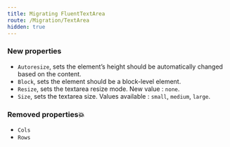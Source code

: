 ```yaml
---
title: Migrating FluentTextArea
route: /Migration/TextArea
hidden: true
---
```


### New properties

- `Autoresize`, sets the element’s height should be automatically changed based on the content.
- `Block`, sets the element should be a block-level element.
- `Resize`, sets the textarea resize mode. New value : `none`.
- `Size`, sets the textarea size. Values available : `small`, `medium`, `large`.

### Removed properties💥

- `Cols`
- `Rows`
